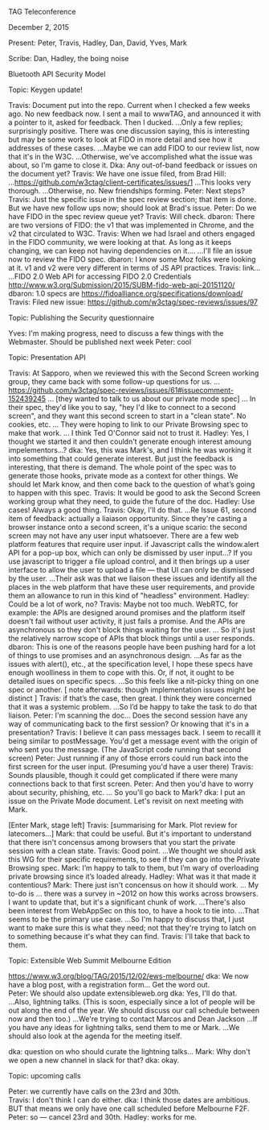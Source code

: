 TAG Teleconference

December 2, 2015

Present: Peter, Travis, Hadley, Dan, David, Yves, Mark

Scribe: Dan, Hadley, the boing noise

Bluetooth API Security Model

Topic: Keygen update!

Travis: Document put into the repo. Current when I checked a few weeks ago. No new feedback now.  I sent a mail to wwwTAG, and announced it with a pointer to it, asked for feedback.  Then I ducked.
...Only a few replies; surprisingly positive. There was one discussion saying, this is interesting but may be some work to look at FIDO in more detail and see how it addresses of these cases.
...Maybe we can add FIDO to our review list, now that it's in the W3C.
...Otherwise, we've accomplished what the issue was about, so I'm game to close it.
Dka: Any out-of-band feedback or issues on the document yet?
Travis: We have one issue filed, from Brad Hill:
...https://github.com/w3ctag/client-certificates/issues/1
...This looks very thorough. 
...Otherwise, no.  New friendships forming.
Peter: Next steps?
Travis: Just the specific issue in the spec review section; that item is done. But we have new follow ups now; should look at Brad's issue.
Peter: Do we have FIDO in the spec review queue yet?
Travis:  Will check.
dbaron: There are two versions of FIDO: the v1 that was implemented in Chrome, and the v2 that circulated to W3C.
Travis: When we had Israel and others engaged in the FIDO community, we were looking at that.  As long as it keeps changing, we can keep not having dependencies on it....
...I'll file an issue now to review the FIDO spec.
dbaron:  I know some Moz folks were looking at it. v1 and v2 were very different in terms of JS API practices.
Travis: link...
...FIDO 2.0 Web API for accessing FIDO 2.0 Credentials http://www.w3.org/Submission/2015/SUBM-fido-web-api-20151120/
dbaron: 1.0 specs are https://fidoalliance.org/specifications/download/
Travis: Filed new issue: https://github.com/w3ctag/spec-reviews/issues/97


Topic: Publishing the Security questionnaire

Yves: I'm making progress, need to discuss a few things with the Webmaster. Should be published next week
Peter: cool

Topic: Presentation API

Travis: At Sapporo, when we reviewed this with the Second Screen working group, they came back with some follow-up questions for us.
... https://github.com/w3ctag/spec-reviews/issues/61#issuecomment-152439245
... [they wanted to talk to us about our private mode spec]
... In their spec, they'd like you to say, "hey I'd like to connect to a second screen", and they want this second screen to start in a "clean state".  No cookies, etc.
... They were hoping to link to our Private Browsing spec to make that work.
... I think Ted O'Connor  said not to trust it.
Hadley: Yes, I thought we started it and then couldn't generate enough interest amoung impelementors...?
dka: Yes, this was Mark's, and I think he was working it into something that could generate interest. But just the feedback is interesting, that there is demand. The whole point of the spec was to generate those hooks, private mode as a context for other things.  We should let Mark know, and then come back to the question of what’s going to happen with this spec.
Travis: It would be good to ask the Second Screen working group what they need, to guide the future of the doc.
Hadley: Use cases! Always a good thing.
Travis: Okay, I'll do that.
...Re Issue 61, second item of feedback: actually a liaiason opportunity. Since they're casting a browser instance onto a second screen, it's a unique scario: the second screen may not have any user input whatsoever.  There are a few web platform features that require user input.  if Javascript calls the window.alert API for a pop-up box, which can only be dismissed by user input...? If you use javascript to trigger a file upload control, and it then brings up a user interface to allow the user to upload a file — that UI can only be dismissed by the user.
...Their ask was that we liaison these issues and identify all the places in the web platform that have these user requirements, and provide them an allowance to run in this kind of "headless" environment.
Hadley: Could be a lot of work, no?
Travis: Maybe not too much. WebRTC, for example: the APIs are designed around promises and the platform itself doesn't fail without user activity, it just fails a promise. And the APIs are asynchronous so they don't block things waiting for the user.
... So it's just the relatively narrow scope of APIs that block things until a user responds.
dbaron: This is one of the reasons people have been pushing hard for a lot of things to use promises and an asynchronous design.
...As far as the issues with alert(), etc., at the specification level, I hope these specs have enough woolliness in them to cope with this.  Or, if not, it ought to be detailed isues on specific specs.
...So this feels like a nit-picky thing on one spec or another.
  [ note afterwards:  though implementation issues might be distinct ]
Travis: if that’s the case, then great. I think they were concerned that it was a systemic problem.
…So I’d be happy to take the task to do that liaison.
Peter: I'm scanning the doc... Does the second session have any way of communicating back to the first session? Or knowing that it's in a presentation?
Travis: I believe it can pass messages back. I seem to recalll it being similar to postMessage. You'd get a message event with the origin of who sent you the message.  (The JavaScript code running that second screen)
Peter: Just running if any of those errors could run back into the first screen for the user input.  (Presuming you'd have a user there)
Travis: Sounds plausible, though it could get complicated if there were many connections back to that first screen.
Peter: And then you'd have to worry about security, phishing, etc.
... So you'll go back to Mark?
dka: I put an issue on the Private Mode document. Let's revisit on next meeting with Mark. 

[Enter Mark, stage left]
Travis: [summarising for Mark. Plot review for latecomers...]
Mark: that could be useful. But it's important to understand that there isn't concensus among browsers that you start the private session with a clean state.
Travis: Good point.
…We thought we should ask this WG for their specific requirements, to see if they can go into the Private Browsing spec.
Mark: I’m happy to talk to them, but I’m wary of overloading private browsing since it’s loaded already.
Hadley: What was it that made it contentious?
Mark: There just isn't concensus on how it should work. 
... My to-do is ... there was a survey in ~2012 on how this works across browsers. I want to update that, but it's a significant chunk of work.
...There's also been interest from WebAppSec on this too, to have a hook to tie into.
...That seems to be the primary use case.
...So I'm happy to discuss that, I just want to make sure this is what they need; not that they're trying to latch on to something because it's what they can find.
Travis: I'll take that back to them.

Topic: Extensible Web Summit Melbourne Edition

 https://www.w3.org/blog/TAG/2015/12/02/ews-melbourne/
dka: We now have a blog post, with a registration form... Get the word out.  
Peter: We should also update extensibleweb.org
dka: Yes, I'll do that.
...Also, lightning talks.  (This is soon, especially since a lot of people will be out along the end of the year. We should discuss our call schedule between now and then too.)
...We're trying to contact Marcos and Dean Jackson
...If you have any ideas for lightning talks, send them to me or Mark.
...We should also look at the agenda for the meeting itself. 

dka: question on who should curate the lightning talks...
Mark: Why don't we open a new channel in slack for that?
dka:  okay.

Topic: upcoming calls

Peter: we currently have calls on the 23rd and 30th.  
Travis: I don't think I can do either.
dka: I think those dates are ambitious. BUT that means we only have one call scheduled before Melbourne F2F. 
Peter: so — cancel 23rd and 30th.
Hadley: works for me.


